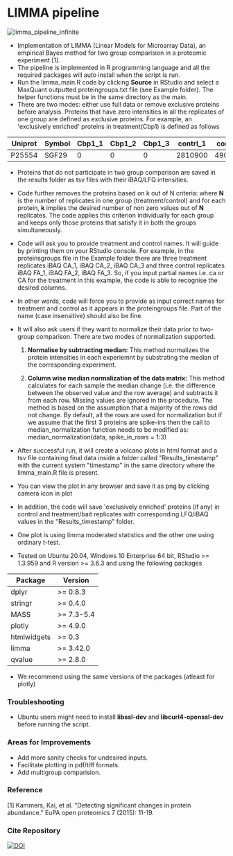 # LIMMA pipeline

![limma_pipeline_infinite](https://user-images.githubusercontent.com/29901809/32143726-4a82b77c-bcae-11e7-8435-b447cc2274c0.gif)

* Implementation of LIMMA (Linear Models for Microarray Data), an empirical Bayes method for two group comparision in a proteomic experiment [1].
* The pipeline is implemented in R programming language and all the required packages will auto install when the script is run.
* Run the limma_main.R code by clicking **Source** in RStudio and select a MaxQuant outputted proteingroups.txt file (see Example folder). The helper functions must be in the same directory as the main. 
* There are two modes: either use full data or remove exclusive proteins before analysis. Proteins that have zero intensities in all the replicates of one group are defined as exclusive proteins. For example, an 'exclusively enriched' proteins in treatment(Cbp1) is defined as follows

 |Uniprot | Symbol  |Cbp1_1  |  Cbp1_2  |  Cbp1_3  |  contrl_1 |   contrl_2  |  contrl_3|
 |--------|---------|--------|----------|----------|-----------|-------------|----------|
 |P25554  |SGF29    |0       |     0    |    0     |   2810900 |    4903800  |     0    |
* Proteins that do not participate in two group comparison are saved in the results folder as tsv files with their iBAQ/LFQ intensities.
* Code further removes the proteins based on k out of N criteria: where **N** is the number of replicates in one group (treatment/control) and for each protein, **k** implies the desired number of non zero values out of **N** replicates. The code applies this criterion individually for each group and keeps only those proteins that satisfy it in both the groups simultaneously.
* Code will ask you to provide treatment and control names. It will guide by printing them on your RStudio console. For example, in the proteinsgroups file in the Example folder there are three treatment replicates iBAQ CA_1, iBAQ CA_2, iBAQ CA_3 and three control replicates iBAQ FA_1, iBAQ FA_2, iBAQ FA_3. So, if you input partial names i.e. ca or CA for the treatment in this example, the code is able to recognise the desired columns.
* In other words, code will force you to provide as input correct names for treatment and control as it appears in the proteingroups file. Part of the name (case insensitive) should also be fine.
* It will also ask users if they want to normalize their data prior to two-group comparison. There are two modes of normalization supported.

  1. **Normalise by subtracting median:** This method normalizes the protein intensities in each experiemnt by substrating the median 
      of the corresponding experiment.
      
  2. **Column wise median normalization of the data matrix:** This method calculates for each sample the median change (i.e. the difference    between the observed value and the row average) and subtracts it from each row. Missing values are ignored in the procedure. The method is based
on the assumption that a majority of the rows did not change. By default, all the rows are used for normalization but if we assume that the first 3 proteins are spike-ins then the call to median_normalization function needs to be modified as: median_normalization(data, spike_in_rows = 1:3)
     
* After successful run, it will create a volcano plots in html format and a tsv file containing final data inside a folder called "Results_timestamp" with the current system "timestamp" in the same directory where the limma_main.R file is present. 
* You can view the plot in any browser and save it as png by clicking camera icon in plot
* In addition, the code will save 'exclusively enriched' proteins (if any) in control and treatment/bait replicates with corresponding LFQ/iBAQ values in the "Results_timestamp" folder.
* One plot is using limma moderated statistics and the other one using ordinary t-test.
* Tested on Ubuntu 20.04, Windows 10 Enterprise 64 bit, RStudio >= 1.3.959 and R version >= 3.6.3 and using the following packages

| Package  | Version |
| ------------- | ------------- |
| dplyr         | >= 0.8.3  |
| stringr       | >= 0.4.0  |
| MASS       | >= 7.3-5.4 |
| plotly       | >= 4.9.0  |
| htmlwidgets       | >= 0.3 |
| limma       | >= 3.42.0  |
| qvalue       | >= 2.8.0  |

* We recommend using the same versions of the packages (atleast for plotly)

### Troubleshooting
* Ubuntu users might need to install **libssl-dev** and **libcurl4-openssl-dev** before running the script.

### Areas for Improvements
* Add more sanity checks for undesired inputs.
* Facilitate plotting in pdf/tiff formats.
* Add multigroup comparision.

### Reference
[1] Kammers, Kai, et al. "Detecting significant changes in protein abundance." EuPA open proteomics 7 (2015): 11-19.

### Cite Repository

[![DOI](https://zenodo.org/badge/DOI/10.5281/zenodo.4050581.svg)](https://doi.org/10.5281/zenodo.4050581)

